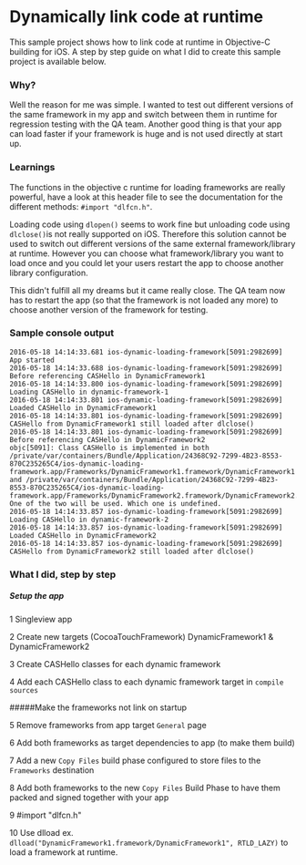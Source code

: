 # Dynamically link code at runtime

This sample project shows how to link code at runtime in Objective-C building for iOS. A step by step guide on what I did to create this sample project is available below.


### Why?

Well the reason for me was simple. I wanted to test out different versions of the same framework in my app and switch between them in runtime for regression testing with the QA team. Another good thing is that your app can load faster if your framework is huge and is not used directly at start up.

### Learnings

The functions in the objective c runtime for loading frameworks are really powerful, have a look at this header file to see the documentation for the different methods: `#import "dlfcn.h"`.

Loading code using `dlopen()` seems to work fine but unloading code using `dlclose()`is not really supported on iOS. Therefore this solution cannot be used to switch out different versions of the same external framework/library at runtime. However you can choose what framework/library you want to load once and you could let your users restart the app to choose another library configuration.

This didn't fulfill all my dreams but it came really close. The QA team now has to restart the app (so that the framework is not loaded any more) to choose another version of the framework for testing.


### Sample console output
```
2016-05-18 14:14:33.681 ios-dynamic-loading-framework[5091:2982699] App started
2016-05-18 14:14:33.688 ios-dynamic-loading-framework[5091:2982699] Before referencing CASHello in DynamicFramework1
2016-05-18 14:14:33.800 ios-dynamic-loading-framework[5091:2982699] Loading CASHello in dynamic-framework-1
2016-05-18 14:14:33.801 ios-dynamic-loading-framework[5091:2982699] Loaded CASHello in DynamicFramework1
2016-05-18 14:14:33.801 ios-dynamic-loading-framework[5091:2982699] CASHello from DynamicFramework1 still loaded after dlclose()
2016-05-18 14:14:33.801 ios-dynamic-loading-framework[5091:2982699] Before referencing CASHello in DynamicFramework2
objc[5091]: Class CASHello is implemented in both /private/var/containers/Bundle/Application/24368C92-7299-4B23-8553-870C235265C4/ios-dynamic-loading-framework.app/Frameworks/DynamicFramework1.framework/DynamicFramework1 and /private/var/containers/Bundle/Application/24368C92-7299-4B23-8553-870C235265C4/ios-dynamic-loading-framework.app/Frameworks/DynamicFramework2.framework/DynamicFramework2. One of the two will be used. Which one is undefined.
2016-05-18 14:14:33.857 ios-dynamic-loading-framework[5091:2982699] Loading CASHello in dynamic-framework-2
2016-05-18 14:14:33.857 ios-dynamic-loading-framework[5091:2982699] Loaded CASHello in DynamicFramework2
2016-05-18 14:14:33.857 ios-dynamic-loading-framework[5091:2982699] CASHello from DynamicFramework2 still loaded after dlclose()
```


### What I did, step by step
##### Setup the app
1 Singleview app

2 Create new targets (CocoaTouchFramework) DynamicFramework1 & DynamicFramework2

3 Create CASHello classes for each dynamic framework

4 Add each CASHello class to each dynamic framework target in `compile sources`


#####Make the frameworks not link on startup

5 Remove frameworks from app target `General` page

6 Add both frameworks as target dependencies to app (to make them build)

7 Add a new `Copy Files` build phase configured to store files to the `Frameworks` destination

8 Add both frameworks to the new `Copy Files` Build Phase to have them packed and signed together with your app

9 #import "dlfcn.h"

10 Use dlload ex. `dlload("DynamicFramework1.framework/DynamicFramework1", RTLD_LAZY)` to load a framework at runtime.